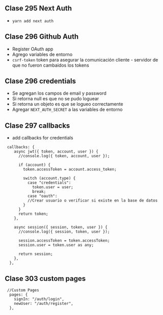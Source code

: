 ## Clase 295 Next Auth

- `yarn add next auth`

## Clase 296 Github Auth

- Register OAuth app
- Agrego variables de entorno
- `csrf-token` token para asegurar la comunicación cliente - servidor de que no fueron cambaidos los tokens

## Clase 296 credentials
- Se agregan los campos de email y password
- Si retorna null es que no se pudo loguear
- Si retorna un objeto es que se logueo correctamente
- Agregar `NEXT_AUTH_SECRET` a las variables de entorno

## Clase 297 callbacks
- add callbacks for credentials
```
 callbacks: {
    async jwt({ token, account, user }) {
      //console.log({ token, account, user });

      if (account) {
        token.accessToken = account.access_token;

        switch (account.type) {
          case "credentials":
            token.user = user;
            break;
          case "oauth":
          //Crear usuario o verificar si existe en la base de datos
        }
      }
      return token;
    },

    async session({ session, token, user }) {
      //console.log({ session, token, user });

      session.accessToken = token.accessToken;
      session.user = token.user as any;

      return session;
    },
  },
```

## Clase 303 custom pages
```
 //Custom Pages
  pages: {
    signIn: "/auth/login",
    newUser: "/auth/register",
  },
```


